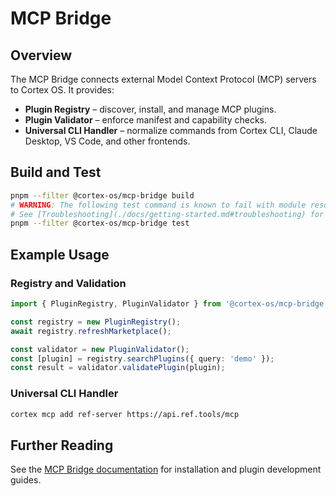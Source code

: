 <!--
This README.md file follows WCAG 2.1 AA accessibility guidelines:
- Clear document structure with semantic headings
- Descriptive link text
- High contrast content organization
-->

# MCP Bridge

## Overview

The MCP Bridge connects external Model Context Protocol (MCP) servers to Cortex OS. It provides:

- **Plugin Registry** – discover, install, and manage MCP plugins.
- **Plugin Validator** – enforce manifest and capability checks.
- **Universal CLI Handler** – normalize commands from Cortex CLI, Claude Desktop, VS Code, and other frontends.

## Build and Test

```bash
pnpm --filter @cortex-os/mcp-bridge build
# WARNING: The following test command is known to fail with module resolution errors.
# See [Troubleshooting](./docs/getting-started.md#troubleshooting) for more information.
pnpm --filter @cortex-os/mcp-bridge test
```

## Example Usage

### Registry and Validation

```typescript
import { PluginRegistry, PluginValidator } from '@cortex-os/mcp-bridge';

const registry = new PluginRegistry();
await registry.refreshMarketplace();

const validator = new PluginValidator();
const [plugin] = registry.searchPlugins({ query: 'demo' });
const result = validator.validatePlugin(plugin);
```

### Universal CLI Handler

```bash
cortex mcp add ref-server https://api.ref.tools/mcp
```

## Further Reading

See the [MCP Bridge documentation](./docs/getting-started.md) for installation and plugin development guides.
